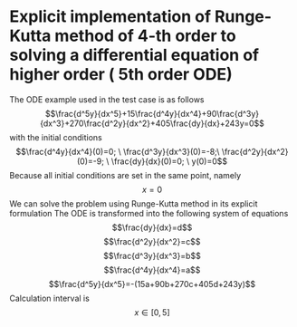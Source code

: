 # Explicit implementation of Runge-Kutta method of 4-th order to solving a differential equation of higher order ( 5th order ODE)
The ODE example used in the test case is as follows
$$\frac{d^5y}{dx^5}+15\frac{d^4y}{dx^4}+90\frac{d^3y}{dx^3}+270\frac{d^2y}{dx^2}+405\frac{dy}{dx}+243y=0$$
with the initial conditions
$$\frac{d^4y}{dx^4}(0)=0; \ \frac{d^3y}{dx^3}(0)=-8;\ \frac{d^2y}{dx^2}(0)=-9; \ \frac{dy}{dx}(0)=0; \ y(0)=0$$
Because all initial conditions are set in the same point, namely 
$$x=0$$
We can solve the problem using Runge-Kutta method in its explicit formulation
The ODE is transformed into the following system of equations
$$\frac{dy}{dx}=d$$
$$\frac{d^2y}{dx^2}=c$$
$$\frac{d^3y}{dx^3}=b$$
$$\frac{d^4y}{dx^4}=a$$
$$\frac{d^5y}{dx^5}=-(15a+90b+270c+405d+243y)$$
Calculation interval is 
$$x\in[0,5]$$

